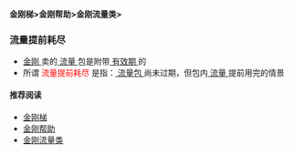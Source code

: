 #### 金刚梯>金刚帮助>金刚流量类>
### 流量提前耗尽
- [ 金刚 ](https://github.com/a2zitpro/web/blob/master/a2zitpro.md)卖的[ 流量 ](https://github.com/a2zitpro/web/blob/master/kkdatatraffic.md)包是附带[ 有效期 ](https://github.com/a2zitpro/web/blob/master/kkdatatrafficpachagevalidityperiod.md)的
- 所谓<font color="red"> 流量提前耗尽 </font>是指：[ 流量包 ](https://github.com/a2zitpro/web/blob/master/kkdatatrafficpackage.md)尚未过期，但包内[ 流量 ](https://github.com/a2zitpro/web/blob/master/kkdatatraffic.md)提前用完的情景

#### 推荐阅读

- [金刚梯](https://github.com/a2zitpro/web/blob/master/dlb.md)
- [金刚帮助](https://github.com/a2zitpro/web/blob/master/list_helpkkvpn.md)
- [金刚流量类](https://github.com/a2zitpro/web/blob/master/list_kkdatatraffic.md)
